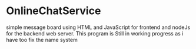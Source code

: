 # OnlineChatService
simple message board using HTML and JavaScript for frontend and nodeJs for the backend web server. This program is Still in working progress as i have too fix the name system

